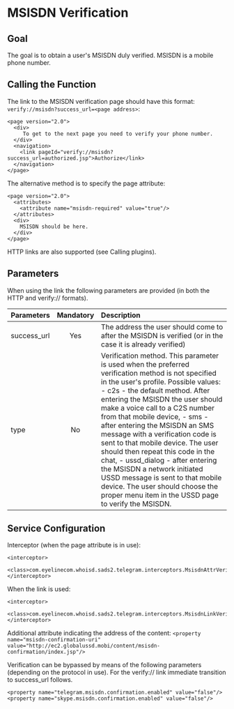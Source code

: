 # MSISDN Verification

## Goal

The goal is to obtain a user's MSISDN duly verified. MSISDN is a mobile phone number.

## Calling the Function

The link to the MSISDN verification page should have this format: ```verify://msisdn?success_url=<page address>```:
```
<page version="2.0">
  <div>
     To get to the next page you need to verify your phone number.
  </div>
  <navigation>
    <link pageId="verify://msisdn?success_url=authorized.jsp">Authorize</link>
  </navigation>
</page>
```

The alternative method is to specify the page attribute:
```
<page version="2.0">
  <attributes>
    <attribute name="msisdn-required" value="true"/>
  </attributes>
  <div>
    MSISDN should be here.
  </div>
</page>
```
HTTP links are also supported (see Calling plugins).

## Parameters

When using the link the following parameters are provided (in both the HTTP and verify:// formats).

|Parameters	|Mandatory	|Description											|
|:--------------|:-------------:|:----------------------------------------------------------------------------------------------|
|success_url	|Yes		|The address the user should come to after the MSISDN is verified (or in the case it is already	 verified)|
|type		|No		|Verification method. This parameter is used when the preferred verification method is not 					specified in the user's profile. Possible values: - c2s -	the default method. After entering the MSISDN the user should make a voice call to a C2S number from that mobile device, - sms - after entering the MSISDN an SMS message with a verification code is sent to that mobile device. The user should then repeat this code in the chat, - ussd_dialog - after entering the MSISDN a network initiated USSD message is sent to that mobile device. The user should choose the proper menu item in the USSD page to verify the MSISDN.|


## Service Configuration

Interceptor (when the page attribute is in use):
```
<interceptor>
  <class>com.eyelinecom.whoisd.sads2.telegram.interceptors.MsisdnAttrVerificationInterceptor</class>
</interceptor>
```

When the link is used:
```
<interceptor>
  <class>com.eyelinecom.whoisd.sads2.telegram.interceptors.MsisdnLinkVerificationInterceptor</class>
</interceptor>
```
Additional attribute indicating the address of the content:
```<property name="msisdn-confirmation-uri" value="http://ec2.globalussd.mobi/content/msisdn-confirmation/index.jsp"/>```

Verification can be bypassed by means of the following parameters (depending on the protocol in use). For the verify:// link immediate transition to success_url follows.
```
<property name="telegram.msisdn.confirmation.enabled" value="false"/>
<property name="skype.msisdn.confirmation.enabled" value="false"/>
```

 
